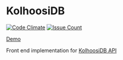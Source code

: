 # KolhoosiDB

[![Code Climate](https://codeclimate.com/github/ilarinie/kolhoosidb-react/badges/gpa.svg)](https://codeclimate.com/github/ilarinie/kolhoosidb-react)
[![Issue Count](https://codeclimate.com/github/ilarinie/kolhoosidb-react/badges/issue_count.svg)](https://codeclimate.com/github/ilarinie/kolhoosidb-react)

[Demo](https://kolhoosidb.herokuapp.com)

Front end implementation for [KolhoosiDB API](https://github.com/akuakuka/kolhoosidb)
